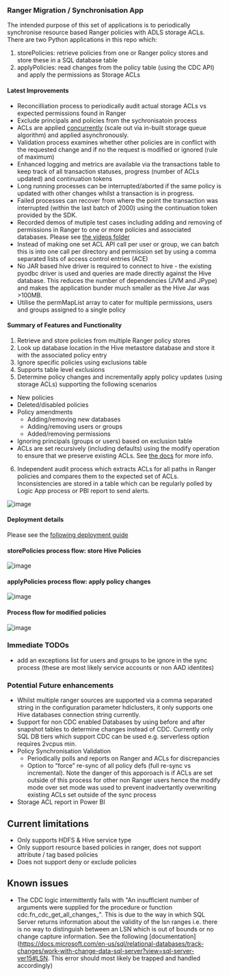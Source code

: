 ### Ranger Migration / Synchronisation App

The intended purpose of this set of applications is to periodically synchronise resource based Ranger policies with ADLS storage ACLs. 
There are two Python applications in this repo which:
1. storePolicies: retrieve policies from one or Ranger policy stores and store these in a SQL database table
2. applyPolicies: read changes from the policy table (using the CDC API) and apply the permissions as Storage ACLs

#### Latest Improvements
- Reconcilliation process to periodically audit actual storage ACLs vs expected permissions found in Ranger
- Exclude principals and policies from the sychronisatoin process
- ACLs are applied [concurrently](https://docs.microsoft.com/en-us/azure/azure-functions/functions-bindings-storage-queue-trigger?tabs=csharp#concurrency) (scale out via in-built storage queue algorithm) and applied asynchronously.
- Validation process examines whether other policies are in conflict with the requested change and if no the request is modified or ignored (rule of maximum)
- Enhanced logging and metrics are available via the transactions table to keep track of all transaction statuses, progress (number of ACLs updated) and continuation tokens
- Long running processes can be interrupted/aborted if the same policy is updated with other changes whilst a transaction is in progress. 
- Failed processes can recover from where the point the transaction was interrupted (within the last batch of 2000) using the continuation token provided by the SDK.
- Recorded demos of mutiple test cases including adding and removing of permissions in Ranger to one or more policies and associated databases. Please see [the videos folder](https://github.com/hurtn/ranger-migration/tree/master/videos)
- Instead of making one set ACL API call per user or group, we can batch this is into one call per directory and permission set by using a comma separated lists of access control entries (ACE)
- No JAR based hive driver is required to connect to hive - the existing pyodbc driver is used and queries are made directly against the Hive database. This reduces the number of dependencies (JVM and JPype) and makes the application bunder much smaller as the Hive Jar was >100MB.
- Utilise the permMapList array to cater for multiple permissions, users and groups assigned to a single policy

#### Summary of Features and Functionality
1. Retrieve and store policies from multiple Ranger policy stores
2. Look up database location in the Hive metastore database and store it with the associated policy entry
3. Ignore specific policies using exclusions table
4. Supports table level exclusions
5. Determine policy changes and incrementally apply policy updates (using storage ACLs) supporting the following scenarios
 - New policies
 - Deleted/disabled policies
 - Policy amendments
    - Adding/removing new databases
    - Adding/removing users or groups
    - Added/removing permissions
 - Ignoring principals (groups or users) based on exclusion table
 - ACLs are set recursively (including defaults) using the modify operation to ensure that we preserve existing ACLs. See [the docs](https://docs.microsoft.com/en-us/rest/api/storageservices/datalakestoragegen2/path/update) for more info.
 6. Independent audit process which extracts ACLs for all paths in Ranger policies and compares them to the expected set of ACLs. Inconsistencies are stored in a table which can be regularly polled by Logic App process or PBI report to send alerts.

![image](https://user-images.githubusercontent.com/5063077/145583409-dc359f85-8ce7-4918-9bab-4f95affc9b5d.png)

#### Deployment details
Please see the [following deployment guide](https://github.com/hurtn/ranger-migration/blob/master/deployment.md)

#### storePolicies process flow: store Hive Policies

![image](https://user-images.githubusercontent.com/5063077/128572674-165cebf4-6e61-4b0b-ab85-89f28be4f49e.png)

#### applyPolicies process flow: apply policy changes

![image](https://user-images.githubusercontent.com/5063077/118631114-185c2900-b7c7-11eb-9dda-c92fcef405a3.png)

#### Process flow for modified policies

![image](https://user-images.githubusercontent.com/5063077/128572798-d69d3b24-8d6d-4ab6-95d5-29118044797b.png)

### Immediate TODOs
- add an exceptions list for users and groups to be ignore in the sync process (these are most likely service accounts or non AAD identites)

### Potential Future enhancements
- Whilst multiple ranger sources are supported via a comma separated string in the configuration parameter hdiclusters, it only supports one Hive databases connection string currently.
- Support for non CDC enabled Databases by using before and after snapshot tables to determine changes instead of CDC. Currently only SQL DB tiers which support CDC can be used e.g. serverless option requires 2vcpus min.
- Policy Synchronisation Validation
  - Periodically polls and reports on Ranger and ACLs for discrepancies
  - Option to “force” re-sync of all policy defs (full re-sync vs incremental). Note the danger of this apporoach is if ACLs are set outside of this process for other non Ranger users hence the modify mode over set mode was used to prevent inadvertantly overwriting existing ACLs set outside of the sync process
- Storage ACL report in Power BI

## Current limitations
- Only supports HDFS & Hive service type
- Only support resource based policies in ranger, does not support attribute / tag based policies
- Does not support deny or exclude policies

## Known issues
- The CDC logic intermittently fails with "An insufficient number of arguments were supplied for the procedure or function cdc.fn_cdc_get_all_changes_". This is due to the way in which SQL Server returns information about the validity of the lsn ranges i.e. there is no way to distinguish between an LSN which is out of bounds or no change capture information. See the following [documentation](https://docs.microsoft.com/en-us/sql/relational-databases/track-changes/work-with-change-data-sql-server?view=sql-server-ver15#LSN. This error should most likely be trapped and handled accordingly)

